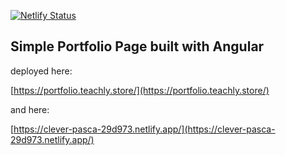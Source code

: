 [![Netlify Status](https://api.netlify.com/api/v1/badges/9dd8a14f-477d-43e1-b64d-a595d9267439/deploy-status)](https://app.netlify.com/sites/clever-pasca-29d973/deploys)

## Simple Portfolio Page built with Angular

deployed here: 

[https://portfolio.teachly.store/](https://portfolio.teachly.store/)

and here:

[https://clever-pasca-29d973.netlify.app/](https://clever-pasca-29d973.netlify.app/)

